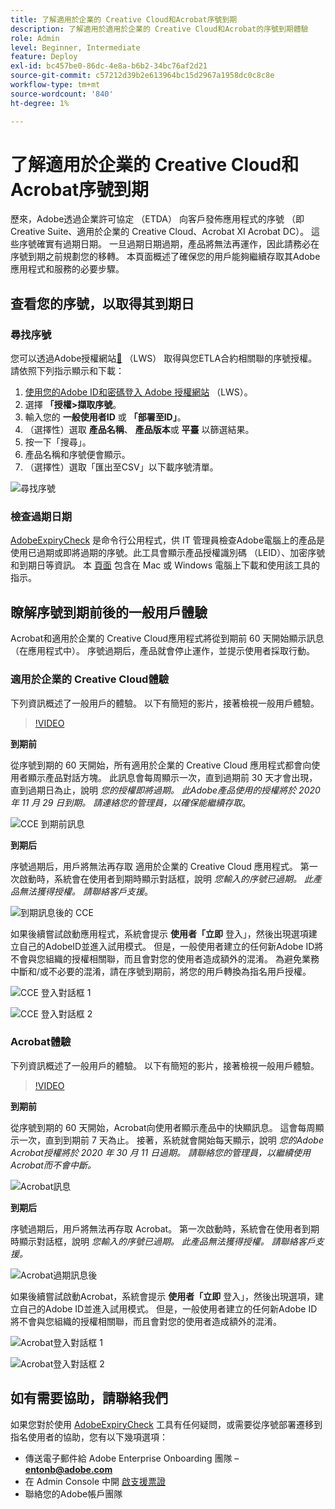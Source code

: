```yaml
---
title: 了解適用於企業的 Creative Cloud和Acrobat序號到期
description: 了解適用於適用於企業的 Creative Cloud和Acrobat的序號到期體驗
role: Admin
level: Beginner, Intermediate
feature: Deploy
exl-id: bc457be0-86dc-4e8a-b6b2-34bc76af2d21
source-git-commit: c57212d39b2e613964bc15d2967a1958dc0c8c8e
workflow-type: tm+mt
source-wordcount: '840'
ht-degree: 1%

---
```


# 了解適用於企業的 Creative Cloud和Acrobat序號到期

歷來，Adobe透過企業許可協定 （ETDA） 向客戶發佈應用程式的序號 （即Creative Suite、適用於企業的 Creative Cloud、Acrobat XI Acrobat DC）。 這些序號確實有過期日期。 一旦過期日期過期，產品將無法再運作，因此請務必在序號到期之前規劃您的移轉。 本頁面概述了確保您的用戶能夠繼續存取其Adobe應用程式和服務的必要步驟。

## 查看您的序號，以取得其到期日

### 尋找序號

您可以透過Adobe授權網站[&#128279;](https://licensing.adobe.com/) （LWS） 取得與您ETLA合約相關聯的序號授權。請依照下列指示顯示和下載：

1. [使用您的Adobe ID和密碼登入 Adobe 授權網站](https://licensing.adobe.com/) （LWS）。
1. 選擇 **「授權>擷取序號**。
1. 輸入您的 **一般使用者ID** 或 **「部署至ID」**。
1. （選擇性）選取 **產品名稱**、 **產品版本**&#x200B;或 **平臺** 以篩選結果。
1. 按一下「搜尋」。
1. 產品名稱和序號便會顯示。
1. （選擇性）選取「匯出至CSV」以下載序號清單。

![尋找序號](assets/retrieveserialnumbers.png)

### 檢查過期日期

[AdobeExpiryCheck](https://helpx.adobe.com/enterprise/kb/volume-license-expiration-check.html) 是命令行公用程式，供 IT 管理員檢查Adobe電腦上的產品是使用已過期或即將過期的序號。此工具會顯示產品授權識別碼 （LEID）、加密序號和到期日等資訊。 本 [頁面](https://helpx.adobe.com/enterprise/kb/volume-license-expiration-check.html) 包含在 Mac 或 Windows 電腦上下載和使用該工具的指示。

## 瞭解序號到期前後的一般用戶體驗

Acrobat和適用於企業的 Creative Cloud應用程式將從到期前 60 天開始顯示訊息 （在應用程式中）。 序號過期后，產品就會停止運作，並提示使用者採取行動。

### 適用於企業的 Creative Cloud體驗

下列資訊概述了一般用戶的體驗。 以下有簡短的影片，接著檢視一般用戶體驗。

>[!VIDEO](https://video.tv.adobe.com/v/331746?hidetitle=true)

**到期前**

從序號到期的 60 天開始，所有適用於企業的 Creative Cloud 應用程式都會向使用者顯示產品對話方塊。 此訊息會每周顯示一次，直到過期前 30 天才會出現，直到過期日為止，說明 *您的授權即將過期。 此Adobe產品使用的授權將於 2020 年 11 月 29 日到期。 請連絡您的管理員，以確保能繼續存取*。

![CCE 到期前訊息](assets/cceexpiring.png)

**到期后**

序號過期后，用戶將無法再存取 適用於企業的 Creative Cloud 應用程式。 第一次啟動時，系統會在使用者到期時顯示對話框，說明 *您輸入的序號已過期。 此產品無法獲得授權。 請聯絡客戶支援*。

![到期訊息後的 CCE](assets/cceafterexpire.png)

如果後續嘗試啟動應用程式，系統會提示 **使用者「立即** 登入」，然後出現選項建立自己的AdobeID並進入試用模式。 但是，一般使用者建立的任何新Adobe ID將不會與您組織的授權相關聯，而且會對您的使用者造成額外的混淆。 為避免業務中斷和/或不必要的混淆，請在序號到期前，將您的用戶轉換為指名用戶授權。

![CCE 登入對話框 1](assets/ccesignin1.png)

![CCE 登入對話框 2](assets/ccesignin2.png)

### Acrobat體驗

下列資訊概述了一般用戶的體驗。 以下有簡短的影片，接著檢視一般用戶體驗。

>[!VIDEO](https://video.tv.adobe.com/v/331749?hidetitle=true)


**到期前**

從序號到期的 60 天開始，Acrobat向使用者顯示產品中的快顯訊息。 這會每周顯示一次，直到到期前 7 天為止。 接著，系統就會開始每天顯示，說明 *您的Adobe Acrobat授權將於 2020 年 30 月 11 日過期。 請聯絡您的管理員，以繼續使用Acrobat而不會中斷。*

![Acrobat訊息](assets/acrobatexpiring.png)

**到期后**

序號過期后，用戶將無法再存取 Acrobat。 第一次啟動時，系統會在使用者到期時顯示對話框，說明 *您輸入的序號已過期。 此產品無法獲得授權。 請聯絡客戶支援。*

![Acrobat過期訊息後](assets/acrobatafterexpire.png)

如果後續嘗試啟動Acrobat，系統會提示 **使用者「立即** 登入」，然後出現選項，建立自己的Adobe ID並進入試用模式。 但是，一般使用者建立的任何新Adobe ID將不會與您組織的授權相關聯，而且會對您的使用者造成額外的混淆。

![Acrobat登入對話框 1](assets/acrobatsignin1.png)

![Acrobat登入對話框 2](assets/acrobatsignin2.png)

## 如有需要協助，請聯絡我們

如果您對於使用 [AdobeExpiryCheck](https://helpx.adobe.com/enterprise/kb/volume-license-expiration-check.html) 工具有任何疑問，或需要從序號部署遷移到指名使用者的協助，您有以下幾項選項：
* 傳送電子郵件給 Adobe Enterprise Onboarding 團隊 – **entonb@adobe.com**
* 在 Admin Console 中開 [啟支援票證](https://adminconsole.adobe.com/support)
* 聯絡您的Adobe帳戶團隊
